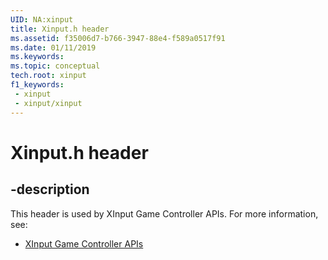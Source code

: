 ```yaml
---
UID: NA:xinput
title: Xinput.h header
ms.assetid: f35006d7-b766-3947-88e4-f589a0517f91
ms.date: 01/11/2019
ms.keywords: 
ms.topic: conceptual
tech.root: xinput
f1_keywords:
 - xinput
 - xinput/xinput
---
```


# Xinput.h header


## -description

This header is used by XInput Game Controller APIs. For more information, see:

- [XInput Game Controller APIs](../_xinput/index.md)

